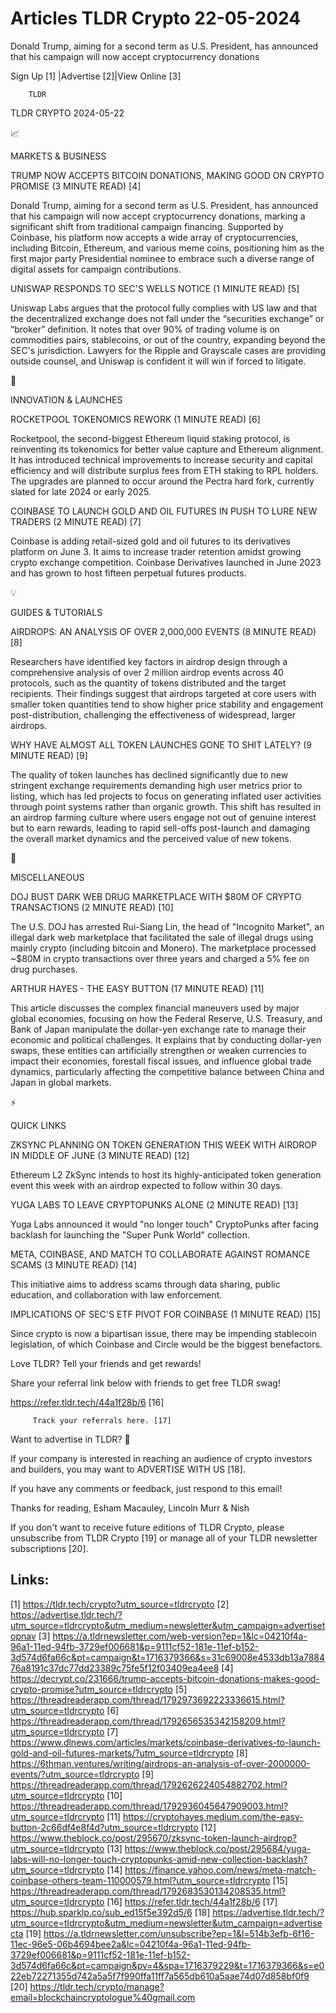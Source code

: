 # Articles TLDR Crypto 22-05-2024

Donald Trump, aiming for a second term as U.S. President, has
announced that his campaign will now accept cryptocurrency donations 


 Sign Up [1] |Advertise [2]|View Online [3] 

		TLDR 

TLDR CRYPTO 2024-05-22

📈 

MARKETS & BUSINESS

 TRUMP NOW ACCEPTS BITCOIN DONATIONS, MAKING GOOD ON CRYPTO PROMISE (3
MINUTE READ) [4] 

 Donald Trump, aiming for a second term as U.S. President, has
announced that his campaign will now accept cryptocurrency donations,
marking a significant shift from traditional campaign financing.
Supported by Coinbase, his platform now accepts a wide array of
cryptocurrencies, including Bitcoin, Ethereum, and various meme coins,
positioning him as the first major party Presidential nominee to
embrace such a diverse range of digital assets for campaign
contributions. 

 UNISWAP RESPONDS TO SEC'S WELLS NOTICE (1 MINUTE READ) [5] 

 Uniswap Labs argues that the protocol fully complies with US law and
that the decentralized exchange does not fall under the “securities
exchange” or “broker” definition. It notes that over 90% of
trading volume is on commodities pairs, stablecoins, or out of the
country, expanding beyond the SEC's jurisdiction. Lawyers for the
Ripple and Grayscale cases are providing outside counsel, and Uniswap
is confident it will win if forced to litigate. 

🚀 

INNOVATION & LAUNCHES

 ROCKETPOOL TOKENOMICS REWORK (1 MINUTE READ) [6] 

 Rocketpool, the second-biggest Ethereum liquid staking protocol, is
reinventing its tokenomics for better value capture and Ethereum
alignment. It has introduced technical improvements to increase
security and capital efficiency and will distribute surplus fees from
ETH staking to RPL holders. The upgrades are planned to occur around
the Pectra hard fork, currently slated for late 2024 or early 2025. 

 COINBASE TO LAUNCH GOLD AND OIL FUTURES IN PUSH TO LURE NEW TRADERS
(2 MINUTE READ) [7] 

 Coinbase is adding retail-sized gold and oil futures to its
derivatives platform on June 3. It aims to increase trader retention
amidst growing crypto exchange competition. Coinbase Derivatives
launched in June 2023 and has grown to host fifteen perpetual futures
products. 

💡 

GUIDES & TUTORIALS

 AIRDROPS: AN ANALYSIS OF OVER 2,000,000 EVENTS (8 MINUTE READ) [8] 

 Researchers have identified key factors in airdrop design through a
comprehensive analysis of over 2 million airdrop events across 40
protocols, such as the quantity of tokens distributed and the target
recipients. Their findings suggest that airdrops targeted at core
users with smaller token quantities tend to show higher price
stability and engagement post-distribution, challenging the
effectiveness of widespread, larger airdrops. 

 WHY HAVE ALMOST ALL TOKEN LAUNCHES GONE TO SHIT LATELY? (9 MINUTE
READ) [9] 

 The quality of token launches has declined significantly due to new
stringent exchange requirements demanding high user metrics prior to
listing, which has led projects to focus on generating inflated user
activities through point systems rather than organic growth. This
shift has resulted in an airdrop farming culture where users engage
not out of genuine interest but to earn rewards, leading to rapid
sell-offs post-launch and damaging the overall market dynamics and the
perceived value of new tokens. 

🦄 

MISCELLANEOUS

 DOJ BUST DARK WEB DRUG MARKETPLACE WITH $80M OF CRYPTO TRANSACTIONS
(2 MINUTE READ) [10] 

 The U.S. DOJ has arrested Rui-Siang Lin, the head of "Incognito
Market", an illegal dark web marketplace that facilitated the sale of
illegal drugs using mainly crypto (including bitcoin and Monero). The
marketplace processed ~$80M in crypto transactions over three years
and charged a 5% fee on drug purchases. 

 ARTHUR HAYES - THE EASY BUTTON (17 MINUTE READ) [11] 

 This article discusses the complex financial maneuvers used by major
global economies, focusing on how the Federal Reserve, U.S. Treasury,
and Bank of Japan manipulate the dollar-yen exchange rate to manage
their economic and political challenges. It explains that by
conducting dollar-yen swaps, these entities can artificially
strengthen or weaken currencies to impact their economies, forestall
fiscal issues, and influence global trade dynamics, particularly
affecting the competitive balance between China and Japan in global
markets. 

⚡ 

QUICK LINKS

 ZKSYNC PLANNING ON TOKEN GENERATION THIS WEEK WITH AIRDROP IN MIDDLE
OF JUNE (3 MINUTE READ) [12] 

 Ethereum L2 ZkSync intends to host its highly-anticipated token
generation event this week with an airdrop expected to follow within
30 days. 

 YUGA LABS TO LEAVE CRYPTOPUNKS ALONE (2 MINUTE READ) [13] 

 Yuga Labs announced it would "no longer touch" CryptoPunks after
facing backlash for launching the "Super Punk World" collection. 

 META, COINBASE, AND MATCH TO COLLABORATE AGAINST ROMANCE SCAMS (3
MINUTE READ) [14] 

 This initiative aims to address scams through data sharing, public
education, and collaboration with law enforcement. 

 IMPLICATIONS OF SEC'S ETF PIVOT FOR COINBASE (1 MINUTE READ) [15] 

 Since crypto is now a bipartisan issue, there may be impending
stablecoin legislation, of which Coinbase and Circle would be the
biggest benefactors. 

Love TLDR? Tell your friends and get rewards!

 Share your referral link below with friends to get free TLDR swag! 

 https://refer.tldr.tech/44a1f28b/6 [16] 

		 Track your referrals here. [17] 

Want to advertise in TLDR? 📰

 If your company is interested in reaching an audience of crypto
investors and builders, you may want to ADVERTISE WITH US [18]. 

 If you have any comments or feedback, just respond to this email! 

Thanks for reading, 
Esham Macauley, Lincoln Murr & Nish 

If you don't want to receive future editions of TLDR Crypto, please
unsubscribe from TLDR Crypto [19] or manage all of your TLDR
newsletter subscriptions [20]. 

 

Links:
------
[1] https://tldr.tech/crypto?utm_source=tldrcrypto
[2] https://advertise.tldr.tech/?utm_source=tldrcrypto&utm_medium=newsletter&utm_campaign=advertisetopnav
[3] https://a.tldrnewsletter.com/web-version?ep=1&lc=04210f4a-96a1-11ed-94fb-3729ef006681&p=9111cf52-181e-11ef-b152-3d574d6fa66c&pt=campaign&t=1716379366&s=31c69008e4533db13a788476a8191c37dc77dd23389c75fe5f12f03409ea4ee8
[4] https://decrypt.co/231666/trump-accepts-bitcoin-donations-makes-good-crypto-promise?utm_source=tldrcrypto
[5] https://threadreaderapp.com/thread/1792973692223336615.html?utm_source=tldrcrypto
[6] https://threadreaderapp.com/thread/1792656535342158209.html?utm_source=tldrcrypto
[7] https://www.dlnews.com/articles/markets/coinbase-derivatives-to-launch-gold-and-oil-futures-markets/?utm_source=tldrcrypto
[8] https://6thman.ventures/writing/airdrops-an-analysis-of-over-2000000-events/?utm_source=tldrcrypto
[9] https://threadreaderapp.com/thread/1792626224054882702.html?utm_source=tldrcrypto
[10] https://threadreaderapp.com/thread/1792936045647909003.html?utm_source=tldrcrypto
[11] https://cryptohayes.medium.com/the-easy-button-2c66df4e8f4d?utm_source=tldrcrypto
[12] https://www.theblock.co/post/295670/zksync-token-launch-airdrop?utm_source=tldrcrypto
[13] https://www.theblock.co/post/295684/yuga-labs-will-no-longer-touch-cryptopunks-amid-new-collection-backlash?utm_source=tldrcrypto
[14] https://finance.yahoo.com/news/meta-match-coinbase-others-team-110000579.html?utm_source=tldrcrypto
[15] https://threadreaderapp.com/thread/1792683530134208535.html?utm_source=tldrcrypto
[16] https://refer.tldr.tech/44a1f28b/6
[17] https://hub.sparklp.co/sub_ed15f5e392d5/6
[18] https://advertise.tldr.tech/?utm_source=tldrcrypto&utm_medium=newsletter&utm_campaign=advertisecta
[19] https://a.tldrnewsletter.com/unsubscribe?ep=1&l=514b3efb-6f16-11ec-96e5-06b4694bee2a&lc=04210f4a-96a1-11ed-94fb-3729ef006681&p=9111cf52-181e-11ef-b152-3d574d6fa66c&pt=campaign&pv=4&spa=1716379229&t=1716379366&s=e022eb72271355d742a5a5f7f990ffa11ff7a565db610a5aae74d07d858bf0f9
[20] https://tldr.tech/crypto/manage?email=blockchaincryptologue%40gmail.com